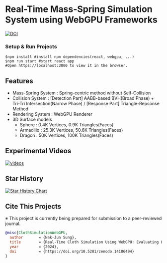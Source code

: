 # Real-Time Mass-Spring Simulation System using WebGPU Frameworks

[![DOI](https://zenodo.org/badge/DOI/10.5281/zenodo.14186494.svg)](https://doi.org/10.5281/zenodo.14186494)

### Setup & Run Projects
```shell
$npm install #install npm dependencies(react, webgpu, ...)
$npm run start #start react app
#Open https://localhost:3000 to view it in the browser.
```

## Features
- Mass-Spring System : Spring-centric method without Self-Collision
- Collision System : [Detection Part] AABB-based BVH(Broad Phase) + Tri-Tri Intersection(Narrow Phase) / [Response Part] Triangle-Repsonse Method
- Rendering System : WebGPU Renderer
- 3D Surface models
    - Sphere : 0.4K Vertices, 0.9K Triangles(Faces)
    - Armadillo : 25.3K Vertices, 50.6K Triangles(Faces)
    - Dragon   : 50K Vertices, 100K Triangles(Faces)


## Experimental Videos
[![videos](https://img.youtube.com/vi/AXY6gcJpZYQ/0.jpg)](https://youtu.be/AXY6gcJpZYQ)

## Star History

[![Star History Chart](https://api.star-history.com/svg?repos=nakjun/Cloth-Simulation-WebGPU&type=Date)](https://www.star-history.com/#nakjun/Cloth-Simulation-WebGPU&Date)

## Cite This Projects
※ This project is currently being prepared for submission to a peer-reviewed journal.
```bibtex
@misc{ClothSimulationWebGPU,
  author       = {Nak-Jun Sung},
  title        = {Real-Time Cloth Simulation Using WebGPU: Evaluating Limits of High-Resolution},  
  year         = {2024},  
  doi          = {https://doi.org/10.5281/zenodo.14186494}
}
```
